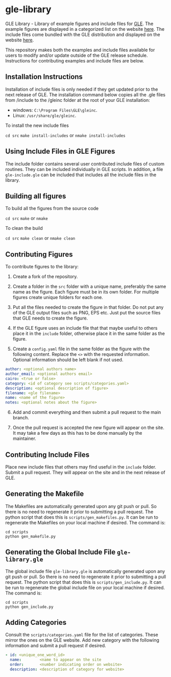 # gle-library

GLE Library - Library of example figures and include files for [GLE](http://glx.sourceforge.io).  The example figures are displayed in a categorized list on the website [here](https://glx.sourceforge.io/examples/). The include files come bundled with the GLE distribution and displayed on the website [here](https://glx.sourceforge.io/library/).  

This repository makes both the examples and include files available for users to modify and/or update outside of the GLE release schedule.  Instructions for contributing examples and include files are below. 

## Installation Instructions

Installation of include files is only needed if they get updated prior to the next release of GLE. The installation command below copies all the .gle files from /include to the /gleinc folder at the root of your GLE installation:

* windows: `C:\Program Files\GLE\gleinc`.
* Linux: `/usr/share/gle/gleinc`.

To install the new include files

 `cd src`
 `make install-includes` or `nmake install-includes`

## Using Include Files in GLE Figures

The include folder contains several user contributed include files of custom routines.  They can be included individually in GLE scripts.  In addition, a file `gle-include.gle` can be included that includes all the include files in the library.

## Building all figures

To build all the figures from the source code

  `cd src`
  `make` or `nmake`

To clean the build

  `cd src`
  `make clean` or `nmake clean`

## Contributing Figures

To contribute figures to the library:

1. Create a fork of the repository.

2. Create a folder in the `src` folder with a unique name, preferably the same name as the figure.  Each figure must be in its own folder.  For multiple figures create unique folders for each one.

3. Put all the files needed to create the figure in that folder.  Do not put any of the GLE output files such as PNG, EPS etc.  Just put the source files that GLE needs to create the figure.

4. If the GLE figure uses an include file that that maybe useful to others place it in the `include` folder, otherwise place it in the same folder as the figure.

5. Create a `config.yaml` file in the same folder as the figure with the following content. Replace the `<>` with the requested information. Optional information should be left blank if not used.

```yaml
author: <optional authors name>
author_email: <optional authors email>
cairo: <true or false>
category: <id of category see scripts/categories.yaml>
description: <optional description of figure>
filename: <gle filename>
name: <name of the figure>
notes: <optional notes about the figure>
```

6. Add and commit everything and then submit a pull request to the main branch.

7. Once the pull request is accepted the new figure will appear on the site.  It may take a few days as this has to be done manually by the maintainer.

## Contributing Include Files

Place new include files that others may find useful in the `include` folder.  Submit a pull request.  They will appear on the site and in the next release of GLE.

## Generating the Makefile

The Makefiles are automatically generated upon any git push or pull.  So there is no need to regenerate it prior to submitting a pull request.  The python script that does this is `scripts/gen_makefiles.py`.  It can be run to regenerate the Makefiles on your local machine if desired. The command is:

```
cd scripts
python gen_makefile.py
```

## Generating the Global Include File `gle-library.gle`

The global include file `gle-library.gle` is automatically generated upon any git push or pull.  So there is no need to regenerate it prior to submitting a pull request.  The python script that does this is `scripts/gen_include.py`.  It can be run to regenerate the global include file on your local machine if desired. The command is:

```
cd scripts
python gen_include.py
```

## Adding Categories

Consult the `scripts/categories.yaml` file for the list of categories.  These mirror the ones on the GLE website.  Add new category with the following information
and submit a pull request if desired.

```yaml
- id: <unique_one_word_id>
  name:        <name to appear on the site
  order:       <number indicating order on website>
  description: <description of category for website>
```